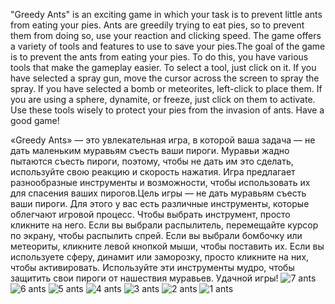 "Greedy Ants" is an exciting game in which your task is to prevent little ants from eating your pies. Ants are greedily trying to eat pies, so to prevent them from doing so, use your reaction and clicking speed. The game offers a variety of tools and features to use to save your pies.The goal of the game is to prevent the ants from eating your pies. To do this, you have various tools that make the gameplay easier. To select a tool, just click on it.
If you have selected a spray gun, move the cursor across the screen to spray the spray.
If you have selected a bomb or meteorites, left-click to place them.
If you are using a sphere, dynamite, or freeze, just click on them to activate.
Use these tools wisely to protect your pies from the invasion of ants.
Have a good game!

«Greedy Ants» — это увлекательная игра, в которой ваша задача — не дать маленьким муравьям съесть ваши пироги. Муравьи жадно пытаются съесть пироги, поэтому, чтобы не дать им это сделать, используйте свою реакцию и скорость нажатия. Игра предлагает разнообразные инструменты и возможности, чтобы использовать их для спасения ваших пирогов.Цель игры — не дать муравьям съесть ваши пироги. Для этого у вас есть различные инструменты, которые облегчают игровой процесс. Чтобы выбрать инструмент, просто кликните на него.
Если вы выбрали распылитель, перемещайте курсор по экрану, чтобы распылить спрей.
Если вы выбрали бомбочку или метеориты, кликните левой кнопкой мыши, чтобы поставить их.
Если вы используете сферу, динамит или заморозку, просто кликните на них, чтобы активировать.
Используйте эти инструменты мудро, чтобы защитить свои пироги от нашествия муравьев.
Удачной игры!
![7 ants](https://github.com/user-attachments/assets/b021cfb9-926b-40a9-8514-7baf22b336db)
![6 ants](https://github.com/user-attachments/assets/7f01e734-bcb2-46b9-b4b3-d519382fd6e4)
![5 ants](https://github.com/user-attachments/assets/42c1290a-155e-4052-9d73-8b8177442fc0)
![4 ants](https://github.com/user-attachments/assets/d718c464-ffca-4e74-b69f-e02e4828f940)
![3 ants](https://github.com/user-attachments/assets/34aa1860-0555-40d1-8daf-2c82a04c2db0)
![2 ants](https://github.com/user-attachments/assets/7ec224b8-0538-446e-a86d-1ed186ec3e04)
![1 ants](https://github.com/user-attachments/assets/7c2a3650-53be-49d2-bb27-a7e39d27c3d8)
